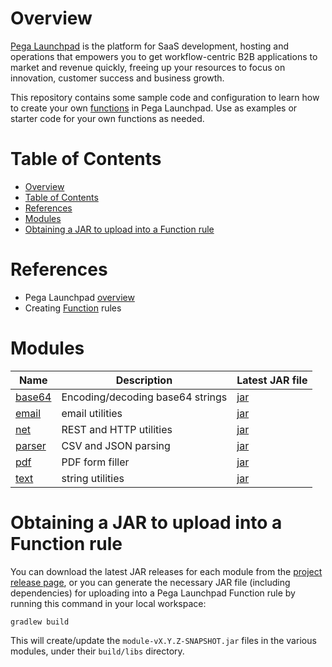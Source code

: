 # Overview

[Pega Launchpad](https://launchpad.io/) is the platform for SaaS development, hosting and operations that empowers you to get workflow-centric B2B applications to market and revenue quickly, freeing up your resources to focus on innovation, customer success and business growth.

This repository contains some sample code and configuration to learn how to create your own [functions](https://docs.pega.com/bundle/launchpad/page/platform/launchpad/creating-custom-functions.html) in Pega Launchpad. Use as examples or starter code for your own functions as needed.

# Table of Contents

<!-- TOC -->
* [Overview](#overview)
* [Table of Contents](#table-of-contents)
* [References](#references)
* [Modules](#modules)
* [Obtaining a JAR to upload into a Function rule](#obtaining-a-jar-to-upload-into-a-function-rule)
<!-- TOC -->

# References

- Pega Launchpad [overview](https://launchpad.io)
- Creating [Function](https://docs.pega.com/bundle/launchpad/page/platform/launchpad/creating-custom-functions.html) rules

# Modules

| Name                       | Description                      | Latest JAR file                                                                                                   |
|----------------------------|----------------------------------|-------------------------------------------------------------------------------------------------------------------|
| [base64](base64/) | Encoding/decoding base64 strings | [jar](https://github.com/pegasystems/pega-launchpad-functions/releases/download/v0.1.7/base64-0.1.7-SNAPSHOT.jar) |
| [email](email/)   | email utilities                  | [jar](https://github.com/pegasystems/pega-launchpad-functions/releases/download/v0.1.7/email-0.1.7-SNAPSHOT.jar)  | 
| [net](net/)       | REST and HTTP utilities          | [jar](https://github.com/pegasystems/pega-launchpad-functions/releases/download/v0.1.7/net-0.1.7-SNAPSHOT.jar)    | 
| [parser](parser/) | CSV and JSON parsing             | [jar](https://github.com/pegasystems/pega-launchpad-functions/releases/download/v0.1.7/parser-0.1.7-SNAPSHOT.jar) | 
| [pdf](pdf/)       | PDF form filler                  | [jar](https://github.com/pegasystems/pega-launchpad-functions/releases/download/v0.1.7/pdf-0.1.7-SNAPSHOT.jar)    | 
| [text](text/)     | string utilities                 | [jar](https://github.com/pegasystems/pega-launchpad-functions/download/v0.1.7/text-0.1.7-SNAPSHOT.jar)            | 

# Obtaining a JAR to upload into a Function rule

You can download the latest JAR releases for each module from the [project release page](https://github.com/pegasystems/pega-launchpad-functions/releases), or you can generate the necessary JAR file (including dependencies) for uploading into a Pega Launchpad Function rule by running this command in your local workspace:

```gradlew build```

This will create/update the ```module-vX.Y.Z-SNAPSHOT.jar``` files in the various modules, under their ```build/libs``` directory.


